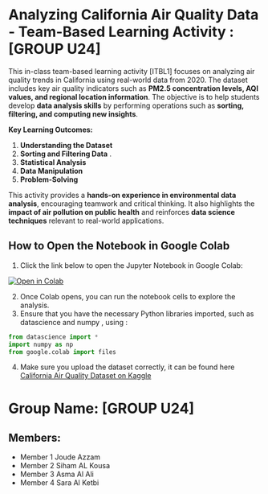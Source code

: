 # Analyzing California Air Quality Data - Team-Based Learning Activity : [GROUP U24]

This in-class team-based learning activity [ITBL1] focuses on analyzing air quality trends in California using real-world data from 2020. The dataset includes key air quality indicators such as **PM2.5 concentration levels, AQI values, and regional location information**. The objective is to help students develop **data analysis skills** by performing operations such as **sorting, filtering, and computing new insights**.  

**Key Learning Outcomes:**  
1. **Understanding the Dataset**  
2. **Sorting and Filtering Data** .  
3. **Statistical Analysis**
4. **Data Manipulation** 
5. **Problem-Solving**
   
This activity provides a **hands-on experience in environmental data analysis**, encouraging teamwork and critical thinking. It also highlights the **impact of air pollution on public health** and reinforces **data science techniques** relevant to real-world applications.


## How to Open the Notebook in Google Colab

1. Click the link below to open the Jupyter Notebook in Google Colab:  

  [![Open in Colab](https://colab.research.google.com/assets/colab-badge.svg)](https://colab.research.google.com/drive/1kVOben7F9RECF2T8x43xW5Uc4pyJWlBU?usp=sharing)


2. Once Colab opens, you can run the notebook cells to explore the analysis.
3. Ensure that you have the necessary Python libraries imported, such as datascience and numpy , using :

```python
from datascience import *
import numpy as np
from google.colab import files
   ```

4. Make sure you upload the dataset correctly, it can be found here [California Air Quality Dataset on Kaggle](https://www.kaggle.com/datasets/thaddeussegura/california-air-quality-2020-through-sept10th)


# Group Name: [GROUP U24]
## Members:
- Member 1 Joude Azzam
- Member 2 Siham AL Kousa
- Member 3 Asma Al Ali
- Member 4 Sara Al Ketbi
